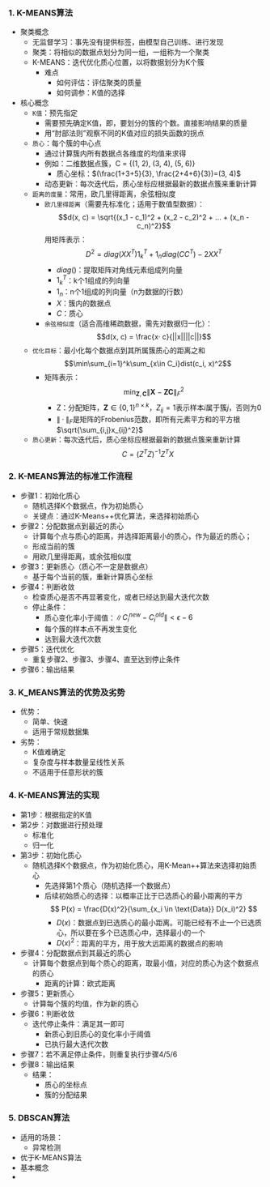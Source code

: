 ### 1. K-MEANS算法
- 聚类概念
  - 无监督学习：事先没有提供标签，由模型自己训练、进行发现
  - 聚类：将相似的数据点划分为同一组，一组称为一个聚类
  - K-MEANS：迭代优化质心位置，以将数据划分为K个簇
    - 难点
      - 如何评估：评估聚类的质量
      - 如何调参：K值的选择
- 核心概念
  - `K值`：预先指定
    - 需要预先确定K值，即，要划分的簇的个数。直接影响结果的质量
    - 用“肘部法则”观察不同的K值对应的损失函数的拐点
  - `质心`：每个簇的中心点
    - 通过计算簇内所有数据点各维度的均值来求得
    - 例如：二维数据点簇，C = {(1, 2), (3, 4), (5, 6)}
      - 质心坐标：$(\frac{1+3+5}{3}, \frac{2+4+6}{3})=(3, 4)$
    - 动态更新：每次迭代后，质心坐标应根据最新的数据点簇来重新计算
  - `距离的度量`：常用，欧几里得距离，余弦相似度
    - `欧几里得距离`（需要先标准化；适用于数值型数据）：$$d(x, c) = \sqrt{(x_1 - c_1)^2 + (x_2 - c_2)^2 + ... + (x_n - c_n)^2}$$ 用矩阵表示： $$D^2=diag(XX^T)1_k^T+1_ndiag(CC^T)-2XX^T$$ 
      - $diag()$：提取矩阵对角线元素组成列向量
      - $1_k^T$：k个1组成的列向量
      - $1_n$：n个1组成的列向量（n为数据的行数）
      - $X$：簇内的数据点
      - $C$：质心
    - `余弦相似度`（适合高维稀疏数据，需先对数据归一化）：$$d(x, c) = \frac{x· c}{||x||||c||}$$
  - `优化目标`：最小化每个数据点到其所属簇质心的距离之和 $$\min\sum_{i=1}^k\sum_{x\in C_i}dist(c_i, x)^2$$
    - 矩阵表示：$$
\min_{\mathbf{Z}, \mathbf{C}} \|\mathbf{X} - \mathbf{Z}\mathbf{C}\|_F^2
$$
      - Z：分配矩阵，$\mathbf{Z} \in \{0, 1\}^{n \times k}$，$Z_{ij}=1$表示样本$i$属于簇$j$，否则为0
      - $\|·\|_F$是矩阵的Frobenius范数，即所有元素平方和的平方根$\sqrt{\sum_{i,j}x_{ij}^2}$
  - `质心更新`：每次迭代后，质心坐标应根据最新的数据点簇来重新计算 $$C=(Z^TZ)^{-1}Z^TX$$

### 2. K-MEANS算法的标准工作流程
- 步骤1：初始化质心
  - 随机选择K个数据点，作为初始质心
  - 关键点：通过K-Means++优化算法，来选择初始质心
- 步骤2：分配数据点到最近的质心
  - 计算每个点与质心的距离，并选择距离最小的质心，作为最近的质心；
  - 形成当前的簇
  - 用欧几里得距离，或余弦相似度
- 步骤3：更新质心（质心不一定是数据点）
  - 基于每个当前的簇，重新计算质心坐标
- 步骤4：判断收敛
  - 检查质心是否不再显著变化，或者已经达到最大迭代次数
  - 停止条件：
    - 质心变化率小于阈值：$\|C_i^{new} - C_i^{old}\|<\epsilon-6$
    - 每个簇的样本点不再发生变化
    - 达到最大迭代次数
- 步骤5：迭代优化
  - 重复步骤2、步骤3、步骤4、直至达到停止条件
- 步骤6：输出结果

### 3. K_MEANS算法的优势及劣势
- 优势：
  - 简单、快速
  - 适用于常规数据集
- 劣势：
  - K值难确定
  - 复杂度与样本数量呈线性关系
  - 不适用于任意形状的簇

### 4. K-MEANS算法的实现
- 第1步：根据指定的K值
- 第2步：对数据进行预处理
  - 标准化
  - 归一化
- 第3步：初始化质心
  - 随机选择K个数据点，作为初始化质心，用K-Mean++算法来选择初始质心
    - 先选择第1个质心（随机选择一个数据点）
    - 后续初始质心的选择：以概率正比于已选质心的最小距离的平方 $$ P(x) = \frac{D(x)^2}{\sum_{x_i \in \text{Data}} D(x_i)^2} $$
      - $D(x)$：数据点到已选质心的最小距离。可能已经有不止一个已选质心，所以要在多个已选质心中，选择最小的一个
      - $D(x)^2$：距离的平方，用于放大远距离的数据点的影响
- 步骤4：分配数据点到其最近的质心
  - 计算每个数据点到每个质心的距离，取最小值，对应的质心为这个数据点的质心
    - 距离的计算：欧式距离
- 步骤5：更新质心
  - 计算每个簇的均值，作为新的质心
- 步骤6：判断收敛
  - 迭代停止条件：满足其一即可
    - 新质心到旧质心的变化率小于阈值
    - 已执行最大迭代次数
- 步骤7：若不满足停止条件，则重复执行步骤4/5/6
- 步骤8：输出结果
  - 结果：
    - 质心的坐标点
    - 簇的分配结果

### 5. DBSCAN算法
- 适用的场景：
  - 异常检测
- 优于K-MEANS算法
- 基本概念
- 